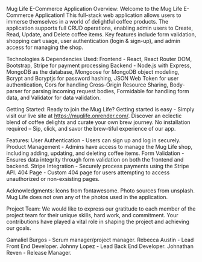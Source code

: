 Mug Life E-Commerce Application
Overview:
Welcome to the Mug Life E-Commerce Application! This full-stack web application allows users to immerse themselves in a world of delightful coffee products. The application supports full CRUD operations, enabling admin users to Create, Read, Update, and Delete coffee items. Key features include form validation, shopping cart usage, user authentication (login & sign-up), and admin access for managing the shop.

Technologies & Dependencies Used:
Frontend -
React, React Router DOM, Bootstrap, Stripe for payment processing
Backend -
Node.js with Express, MongoDB as the database, Mongoose for MongoDB object modeling, Bcrypt and Bcryptjs for password hashing, JSON Web Token for user authentication, Cors for handling Cross-Origin Resource Sharing, Body-parser for parsing incoming request bodies, Formidable for handling form data, and Validator for data validation. 

Getting Started:
Ready to join the Mug Life? Getting started is easy -
Simply visit our live site at https://muglife.onrender.com/. Discover an eclectic blend of coffee delights and curate your own brew journey. No installation required – Sip, click, and savor the brew-tiful experience of our app.

Features:
User Authentication - Users can sign up and log in securely.
Product Management - Admins have access to manage the Mug Life shop, including adding, updating, and deleting coffee items.
Form Validation - Ensures data integrity through form validation on both the frontend and backend.
Stripe Integration - Securely process payments using the Stripe API.
404 Page - Custom 404 page for users attempting to access unauthorized or non-exsisting pages.

Acknowledgments: Icons from fontawesome. Photo sources from unsplash. Mug Life does not own any of the photos used in the application. 

Project Team:
We would like to express our gratitude to each member of the project team for their unique skills, hard work, and commitment. Your contributions have played a vital role in shaping the project and achieving our goals.

Gamaliel Burgos - Scrum manager/project manager.
Rebecca Austin - Lead Front End Developer.
Johnny Lopez - Lead Back End Developer. 
Johnathan Reven - Release Manager.

